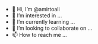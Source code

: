 - 👋 Hi, I’m @amirtoali
- 👀 I’m interested in ...
- 🌱 I’m currently learning ...
- 💞️ I’m looking to collaborate on ...
- 📫 How to reach me ...

<!---
amirtoali/amirtoali is a ✨ special ✨ repository because its `README.md` (this file) appears on your GitHub profile.
You can click the Preview link to take a look at your changes.
--->
